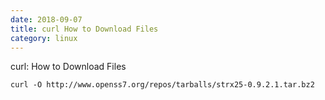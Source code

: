```yaml
---
date: 2018-09-07
title: curl How to Download Files
category: linux
---
```

curl: How to Download Files

```
curl -O http://www.openss7.org/repos/tarballs/strx25-0.9.2.1.tar.bz2
```

